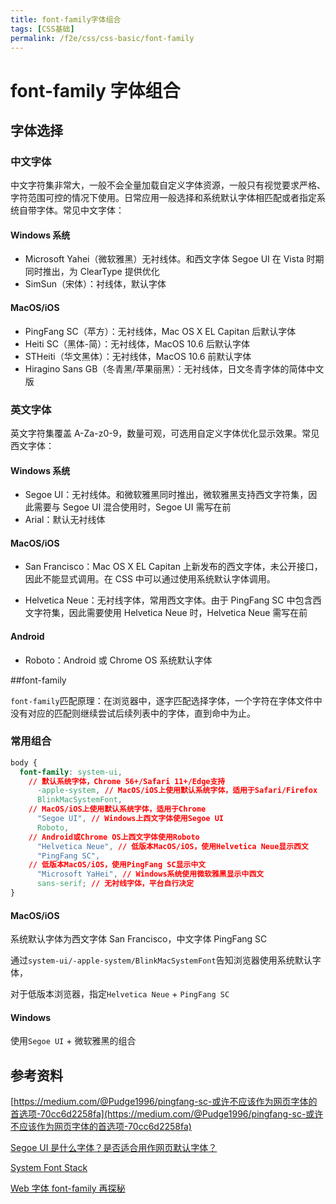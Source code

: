 ```yaml
---
title: font-family字体组合
tags: [CSS基础]
permalink: /f2e/css/css-basic/font-family
---
```


# font-family 字体组合

## 字体选择

### 中文字体

中文字符集非常大，一般不会全量加载自定义字体资源，一般只有视觉要求严格、字符范围可控的情况下使用。日常应用一般选择和系统默认字体相匹配或者指定系统自带字体。常见中文字体：

#### Windows 系统

- Microsoft Yahei（微软雅黑）无衬线体。和西文字体 Segoe UI 在 Vista 时期同时推出，为 ClearType 提供优化
- SimSun（宋体）：衬线体，默认字体

#### MacOS/iOS

- PingFang SC（苹方）：无衬线体，Mac OS X EL Capitan 后默认字体
- Heiti SC（黑体-简）：无衬线体，MacOS 10.6 后默认字体
- STHeiti（华文黑体）：无衬线体，MacOS 10.6 前默认字体
- Hiragino Sans GB（冬青黑/苹果丽黑）：无衬线体，日文冬青字体的简体中文版

### 英文字体

英文字符集覆盖 A-Za-z0-9，数量可观，可选用自定义字体优化显示效果。常见西文字体：

#### Windows 系统

- Segoe UI：无衬线体。和微软雅黑同时推出，微软雅黑支持西文字符集，因此需要与 Segoe UI 混合使用时，Segoe UI 需写在前
- Arial：默认无衬线体

#### MacOS/iOS

- San Francisco：Mac OS X EL Capitan 上新发布的西文字体，未公开接口，因此不能显式调用。在 CSS 中可以通过使用系统默认字体调用。

- Helvetica Neue：无衬线字体，常用西文字体。由于 PingFang SC 中包含西文字符集，因此需要使用 Helvetica Neue 时，Helvetica Neue 需写在前

#### Android

- Roboto：Android 或 Chrome OS 系统默认字体

##font-family

`font-family`匹配原理：在浏览器中，逐字匹配选择字体，一个字符在字体文件中没有对应的匹配则继续尝试后续列表中的字体，直到命中为止。

### 常用组合

```css
body {
  font-family: system-ui,
    // 默认系统字体，Chrome 56+/Safari 11+/Edge支持
      -apple-system, // MacOS/iOS上使用默认系统字体，适用于Safari/Firefox
      BlinkMacSystemFont,
    // MacOS/iOS上使用默认系统字体，适用于Chrome
      "Segoe UI", // Windows上西文字体使用Segoe UI
      Roboto,
    // Android或Chrome OS上西文字体使用Roboto
      "Helvetica Neue", // 低版本MacOS/iOS，使用Helvetica Neue显示西文
      "PingFang SC",
    // 低版本MacOS/iOS，使用PingFang SC显示中文
      "Microsoft YaHei", // Windows系统使用微软雅黑显示中西文
      sans-serif; // 无衬线字体，平台自行决定
}
```

#### MacOS/iOS

系统默认字体为西文字体 San Francisco，中文字体 PingFang SC

通过`system-ui/-apple-system/BlinkMacSystemFont`告知浏览器使用系统默认字体，

对于低版本浏览器，指定`Helvetica Neue` + `PingFang SC`

#### Windows

使用`Segoe UI` + 微软雅黑的组合

## 参考资料

[https://medium.com/@Pudge1996/pingfang-sc-或许不应该作为网页字体的首选项-70cc6d2258fa](https://medium.com/@Pudge1996/pingfang-sc-或许不应该作为网页字体的首选项-70cc6d2258fa)

[Segoe UI 是什么字体？是否适合用作网页默认字体？](https://www.zhihu.com/question/20382671/answer/14964799)

[System Font Stack](https://css-tricks.com/snippets/css/system-font-stack/)

[Web 字体 font-family 再探秘](https://juejin.im/post/6844903912760147982)
